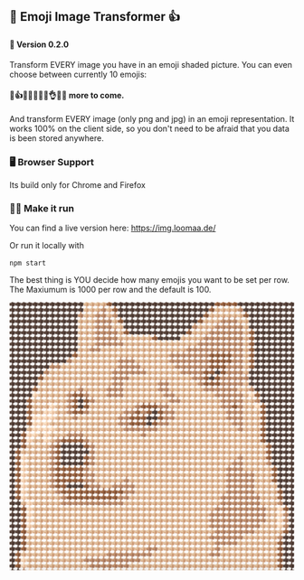 ## 🤟 Emoji Image Transformer 👍

#### 🚦 Version 0.2.0

Transform EVERY image you have in an emoji shaded picture.
You can even choose between currently 10 emojis:

#### 🤟👍🙌👐👏👊✊👌🤲🖕 more to come.

And transform EVERY image (only png and jpg) in an emoji representation.
It works 100% on the client side, so you don't need to be afraid that you data is been stored anywhere.

### 🖥️ Browser Support

Its build only for Chrome and Firefox

### 🏄‍♂️ Make it run

You can find a live version here: https://img.loomaa.de/

Or run it locally with
```
npm start
```

The best thing is YOU decide how many emojis you want to be set per row.
The Maxiumum is 1000 per row and the default is 100. 

![example.png](example.png)

